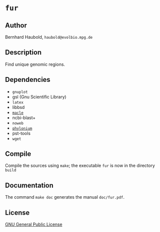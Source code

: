 # `fur`
## Author
Bernhard Haubold, `haubold@evolbio.mpg.de`
## Description
Find unique genomic regions.
## Dependencies
* `gnuplot`
* gsl (Gnu Scientific Library)
* `latex`
* libbsd
* [`macle`](https://github.com/evolbioinf/macle)
* ncbi-blast+
* `noweb`
* [`phylonium`](https://github.com/evolbioinf/phylonium)
* pst-tools
* `wget`
## Compile
Compile the sources using `make`; the executable `fur` is now in the directory `build`
## Documentation
The command `make doc` generates the manual `doc/fur.pdf`.
## License
[GNU General Public License](https://www.gnu.org/licenses/gpl.html)

